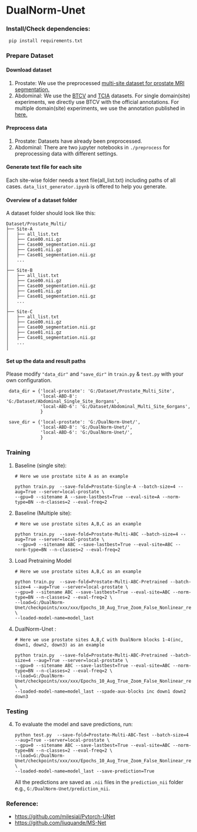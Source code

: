 # DualNorm-Unet


### Install/Check dependencies:
   ```shell
    pip install requirements.txt
   ```
### Prepare Dataset
#### Download dataset
1. Prostate: We use the preprocessed [multi-site dataset for prostate MRI segmentation.](https://liuquande.github.io/SAML/)
2. Abdominal: We use the [BTCV](https://www.synapse.org/#!Synapse:syn3193805/wiki/89480) and [TCIA](https://wiki.cancerimagingarchive.net/display/Public/Pancreas-CT) datasets. 
For single domain(site) experiments, we directly use BTCV with the official annotations.
For multiple domain(site) experiments, we use the annotation published in [here.](https://zenodo.org/record/1169361#.YFqGYK_0lm_)

#### Preprocess data
1. Prostate: Datasets have already been preprocessed.
2. Abdominal: There are two jupyter notebooks in `./preprocess` for preprocessing data with different settings.
#### Generate text file for each site
Each site-wise folder needs a text file(all_list.txt) including paths of all cases.
`data_list_generator.ipynb` is offered to help you generate.

#### Overview of a dataset folder
A dataset folder should look like this:

    Dataset/Prostate_Multi/
    ├── Site-A
    │   ├── all_list.txt
    │   ├── Case00.nii.gz
    │   ├── Case00_segmentation.nii.gz
    │   ├── Case01.nii.gz
    │   ├── Case01_segmentation.nii.gz
    │   ...
    │
    ├── Site-B
    │   ├── all_list.txt
    │   ├── Case00.nii.gz
    │   ├── Case00_segmentation.nii.gz
    │   ├── Case01.nii.gz
    │   ├── Case01_segmentation.nii.gz
    │   ...
    │
    ├── Site-C
    │   ├── all_list.txt
    │   ├── Case00.nii.gz
    │   ├── Case00_segmentation.nii.gz
    │   ├── Case01.nii.gz
    │   ├── Case01_segmentation.nii.gz
    │   ...
    │
#### Set up the data and result paths 
Please modify `"data_dir"` and `"save_dir"` in `train.py` & `test.py` with your own configuration.
   ```shell
    data_dir = {'local-prostate': 'G:/Dataset/Prostate_Multi_Site',
                'local-ABD-8': 'G:/Dataset/Abdominal_Single_Site_8organs',
                'local-ABD-6': 'G:/Dataset/Abdominal_Multi_Site_6organs',
                }

    save_dir = {'local-prostate': 'G:/DualNorm-Unet/',
                'local-ABD-8': 'G:/DualNorm-Unet/',
                'local-ABD-6': 'G:/DualNorm-Unet/',
                }
   ```

### Training
1. Baseline (single site): 
    
   ```shell
   # Here we use prostate site A as an example
   
   python train.py  --save-fold=Prostate-Single-A --batch-size=4 --aug=True --server=local-prostate \
   --gpu=0 --sitename A --save-lastbest=True --eval-site=A --norm-type=BN --n-classes=2 --eval-freq=2 
   ```
2. Baseline (Multiple site): 
    
   ```shell
   # Here we use prostate sites A,B,C as an example
   
   python train.py  --save-fold=Prostate-Multi-ABC --batch-size=4 --aug=True --server=local-prostate \
    --gpu=0 --sitename ABC --save-lastbest=True --eval-site=ABC --norm-type=BN --n-classes=2 --eval-freq=2 
   ```
3. Load Pretraining Model
   ```shell
   # Here we use prostate sites A,B,C as an example
   
   python train.py  --save-fold=Prostate-Multi-ABC-Pretrained --batch-size=4 --aug=True --server=local-prostate \
   --gpu=0 --sitename ABC --save-lastbest=True --eval-site=ABC --norm-type=BN --n-classes=2 --eval-freq=2 \
   --load=G:/DualNorm-Unet/checkpoints/xxx/xxx/Epochs_10_Aug_True_Zoom_False_Nonlinear_relu_Norm_BN \
   --loaded-model-name=model_last
   ```
3. DualNorm-Unet : 
    
   ```shell
   # Here we use prostate sites A,B,C with DualNorm blocks 1-4(inc, down1, down2, down3) as an example
   
   python train.py  --save-fold=Prostate-Multi-ABC-Pretrained --batch-size=4 --aug=True --server=local-prostate \
   --gpu=0 --sitename ABC --save-lastbest=True --eval-site=ABC --norm-type=BN --n-classes=2 --eval-freq=2 \
   --load=G:/DualNorm-Unet/checkpoints/xxx/xxx/Epochs_10_Aug_True_Zoom_False_Nonlinear_relu_Norm_BN \
   --loaded-model-name=model_last --spade-aux-blocks inc down1 down2 down3
   ```
   
### Testing
4. To evaluate the model and save predictions, run:
   ```shell
   python test.py  --save-fold=Prostate-Multi-ABC-Test --batch-size=4 --aug=True --server=local-prostate \
   --gpu=0 --sitename ABC --save-lastbest=True --eval-site=ABC --norm-type=BN --n-classes=2 --eval-freq=2 \
   --load=G:/DualNorm-Unet/checkpoints/xxx/xxx/Epochs_10_Aug_True_Zoom_False_Nonlinear_relu_Norm_BN \
   --loaded-model-name=model_last --save-prediction=True
   ```
   All the predictions are saved as `.nii` files in the `prediction_nii` folder e.g., `G:/DualNorm-Unet/prediction_nii`.
   
   
### Reference:
- https://github.com/milesial/Pytorch-UNet
- https://github.com/liuquande/MS-Net
 
